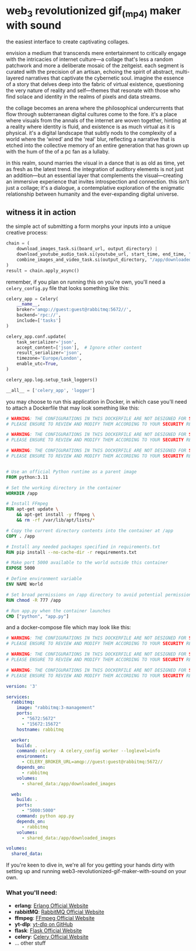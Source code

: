 # web<sub>3</sub> revolutionized gif<sub>(mp4)</sub> maker with sound
the easiest interface to create captivating collages.

envision a medium that transcends mere entertainment to critically engage with the intricacies of internet culture—a collage that's less a random patchwork and more a deliberate mosaic of the zeitgeist. each segment is curated with the precision of an artisan, echoing the spirit of abstract, multi-layered narratives that captivate the cybernetic soul. imagine the essence of a story that delves deep into the fabric of virtual existence, questioning the very nature of reality and self—themes that resonate with those who find solace and identity in the realms of pixels and data streams.

the collage becomes an arena where the philosophical undercurrents that flow through subterranean digital cultures come to the fore. it's a place where visuals from the annals of the internet are woven together, hinting at a reality where identity is fluid, and existence is as much virtual as it is physical. it's a digital landscape that subtly nods to the complexity of a world where the ‘wired’ and the 'real' blur, reflecting a narrative that is etched into the collective memory of an entire generation that has grown up with the hum of the of a pc fan as a lullaby.

in this realm, sound marries the visual in a dance that is as old as time, yet as fresh as the latest trend. the integration of auditory elements is not just an addition—but an essential layer that complements the visual—creating an immersive experience that invites introspection and connection. this isn't just a collage; it's a dialogue, a contemplative exploration of the enigmatic relationship between humanity and the ever-expanding digital universe.

## witness it in action

the simple act of submitting a form morphs your inputs into a unique creative process:
```python
chain = (
    download_images_task.si(board_url, output_directory) |
    download_youtube_audio_task.si(youtube_url, start_time, end_time, "/app/downloaded_images/youtube_audio.mp3") |
    combine_images_and_video_task.si(output_directory, "/app/downloaded_images/youtube_audio.mp3", output_video_path, 10)
)
result = chain.apply_async()
```

remember, if you plan on running this on you're own, you'll need a `celery_config.py` file that looks something like this:
```python
celery_app = Celery(
    __name__,
    broker='amqp://guest:guest@rabbitmq:5672//',
    backend='rpc://',
    include=['tasks']
)

celery_app.conf.update(
    task_serializer='json',
    accept_content=['json'],  # Ignore other content
    result_serializer='json',
    timezone='Europe/London',
    enable_utc=True,
)

celery_app.log.setup_task_loggers()

__all__ = ['celery_app', 'logger']
```

you may choose to run this application in Docker, in which case you'll need to attach a Dockerfile that may look something like this:
```Dockerfile
# WARNING: THE CONFIGURATIONS IN THIS DOCKERFILE ARE NOT DESIGNED FOR SECURITY.
# PLEASE ENSURE TO REVIEW AND MODIFY THEM ACCORDING TO YOUR SECURITY REQUIREMENTS.

# WARNING: THE CONFIGURATIONS IN THIS DOCKERFILE ARE NOT DESIGNED FOR SECURITY.
# PLEASE ENSURE TO REVIEW AND MODIFY THEM ACCORDING TO YOUR SECURITY REQUIREMENTS.

# WARNING: THE CONFIGURATIONS IN THIS DOCKERFILE ARE NOT DESIGNED FOR SECURITY.
# PLEASE ENSURE TO REVIEW AND MODIFY THEM ACCORDING TO YOUR SECURITY REQUIREMENTS.


# Use an official Python runtime as a parent image
FROM python:3.11

# Set the working directory in the container
WORKDIR /app

# Install FFmpeg
RUN apt-get update \
    && apt-get install -y ffmpeg \
    && rm -rf /var/lib/apt/lists/*

# Copy the current directory contents into the container at /app
COPY . /app

# Install any needed packages specified in requirements.txt
RUN pip install --no-cache-dir -r requirements.txt

# Make port 5000 available to the world outside this container
EXPOSE 5000

# Define environment variable
ENV NAME World

# Set broad permissions on /app directory to avoid potential permission issues
RUN chmod -R 777 /app

# Run app.py when the container launches
CMD ["python", "app.py"]
```

and a docker-compose file which may look like this:
```yaml
# WARNING: THE CONFIGURATIONS IN THIS DOCKERFILE ARE NOT DESIGNED FOR SECURITY.
# PLEASE ENSURE TO REVIEW AND MODIFY THEM ACCORDING TO YOUR SECURITY REQUIREMENTS.

# WARNING: THE CONFIGURATIONS IN THIS DOCKERFILE ARE NOT DESIGNED FOR SECURITY.
# PLEASE ENSURE TO REVIEW AND MODIFY THEM ACCORDING TO YOUR SECURITY REQUIREMENTS.

# WARNING: THE CONFIGURATIONS IN THIS DOCKERFILE ARE NOT DESIGNED FOR SECURITY.
# PLEASE ENSURE TO REVIEW AND MODIFY THEM ACCORDING TO YOUR SECURITY REQUIREMENTS.

version: '3'

services:
  rabbitmq:
    image: "rabbitmq:3-management"
    ports:
      - "5672:5672"
      - "15672:15672"
    hostname: rabbitmq

  worker:
    build: .
    command: celery -A celery_config worker --loglevel=info
    environment:
      - CELERY_BROKER_URL=amqp://guest:guest@rabbitmq:5672//
    depends_on:
      - rabbitmq
    volumes:
      - shared_data:/app/downloaded_images

  web:
    build: .
    ports:
      - "5000:5000"
    command: python app.py
    depends_on:
      - rabbitmq
    volumes:
      - shared_data:/app/downloaded_images

volumes:
  shared_data:
```
If you're keen to dive in, we're all for you getting your hands dirty with setting up and running web3-revolutionized-gif-maker-with-sound on your own.

### What you'll need:

- **erlang**: [Erlang Official Website](https://www.erlang.org/)
- **rabbitMQ**: [RabbitMQ Official Website](https://www.rabbitmq.com/)
- **ffmpeg**: [FFmpeg Official Website](https://ffmpeg.org/)
- **yt-dlp**: [yt-dlp on GitHub](https://github.com/yt-dlp/yt-dlp)
- **flask**: [Flask Official Website](https://flask.palletsprojects.com/en/2.0.x/)
- **celery**: [Celery Official Website](https://docs.celeryproject.org/en/stable/index.html)
- ... other stuff
